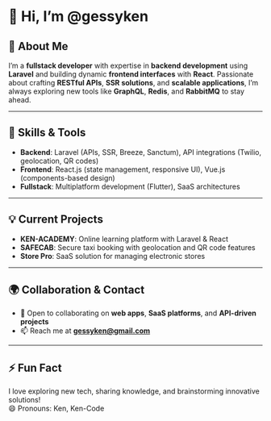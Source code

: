 # 👋 Hi, I’m @gessyken

## 🌟 About Me
I’m a **fullstack developer** with expertise in **backend development** using **Laravel** and building dynamic **frontend interfaces** with **React**. Passionate about crafting **RESTful APIs**, **SSR solutions**, and **scalable applications**, I’m always exploring new tools like **GraphQL**, **Redis**, and **RabbitMQ** to stay ahead.

---

## 🔧 Skills & Tools
- **Backend**: Laravel (APIs, SSR, Breeze, Sanctum), API integrations (Twilio, geolocation, QR codes)  
- **Frontend**: React.js (state management, responsive UI), Vue.js (components-based design)  
- **Fullstack**: Multiplatform development (Flutter), SaaS architectures  

---

## 💡 Current Projects
- **KEN-ACADEMY**: Online learning platform with Laravel & React  
- **SAFECAB**: Secure taxi booking with geolocation and QR code features  
- **Store Pro**: SaaS solution for managing electronic stores  

---

## 🌍 Collaboration & Contact
- 💞️ Open to collaborating on **web apps**, **SaaS platforms**, and **API-driven projects**  
- 📫 Reach me at **gessyken@gmail.com**

---

## ⚡ Fun Fact
I love exploring new tech, sharing knowledge, and brainstorming innovative solutions!  
😄 Pronouns: Ken, Ken-Code  
